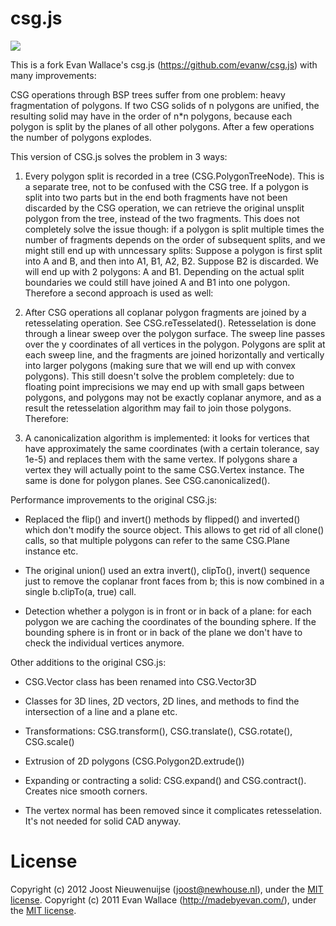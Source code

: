 # csg.js

![](http://evanw.github.com/csg.js/image.png)

This is a fork Evan Wallace's csg.js (https://github.com/evanw/csg.js)
with many improvements:

CSG operations through BSP trees suffer from one problem: heavy fragmentation of polygons. If two CSG solids of n polygons are unified, the resulting solid may have in the order of n*n polygons, because each polygon is split by the planes of all other polygons. After a few operations the number of polygons explodes. 

This version of CSG.js solves the problem in 3 ways:

1. Every polygon split is recorded in a tree (CSG.PolygonTreeNode). This is a separate tree, not to be confused with the CSG tree. If a polygon is split into two parts but in the end both fragments have not been discarded by the CSG operation, we can retrieve  the original unsplit polygon from the tree, instead of the two fragments. This does not completely solve the issue though: if a polygon is split multiple times the number of fragments depends on the order of subsequent splits, and we might still end up with unncessary splits: Suppose a polygon is first split into A and B, and then into A1, B1, A2, B2. Suppose B2 is discarded. We will end up with 2 polygons: A and B1. Depending on the actual split boundaries we could still have joined A and B1 into one polygon. Therefore a second approach is used as well:

2. After CSG operations all coplanar polygon fragments are joined by a retesselating operation. See CSG.reTesselated(). Retesselation is done through a  linear sweep over the polygon surface. The sweep line passes over the y coordinates of all vertices in the polygon. Polygons are split at each sweep line, and the fragments are joined horizontally and vertically into larger polygons (making sure that we will end up with convex polygons). This still doesn't solve the problem completely: due to floating point imprecisions we may end up with small gaps between polygons, and polygons may not be exactly coplanar anymore, and as a result the retesselation algorithm may fail to join those polygons. Therefore:

3. A canonicalization algorithm is implemented: it looks for vertices that have approximately the same coordinates (with a certain tolerance, say 1e-5) and replaces them with the same vertex. If polygons share a vertex they will actually point to the  same CSG.Vertex instance. The same is done for polygon planes. See CSG.canonicalized().

Performance improvements to the original CSG.js:

* Replaced the flip() and invert() methods by flipped() and inverted() which don't modify the source object. This allows to get rid of all clone() calls, so that multiple polygons can refer to the same CSG.Plane instance etc.

* The original union() used an extra invert(), clipTo(), invert() sequence just to remove the coplanar front faces from b; this is now combined in a single b.clipTo(a, true) call.    

* Detection whether a polygon is in front or in back of a plane: for each polygon we are caching the coordinates of the bounding sphere. If the bounding sphere is in front or in back of the plane we don't have to check the individual vertices anymore.
 
Other additions to the original CSG.js:

* CSG.Vector class has been renamed into CSG.Vector3D

* Classes for 3D lines, 2D vectors, 2D lines, and methods to find the intersection of a line and a plane etc.

* Transformations: CSG.transform(), CSG.translate(), CSG.rotate(), CSG.scale()

* Extrusion of 2D polygons (CSG.Polygon2D.extrude())

* Expanding or contracting a solid: CSG.expand() and CSG.contract(). Creates nice smooth corners.

* The vertex normal has been removed since it complicates retesselation. It's not needed for solid CAD anyway.

# License

Copyright (c) 2012 Joost Nieuwenuijse (joost@newhouse.nl), under the [MIT license](http://www.opensource.org/licenses/mit-license.php).
Copyright (c) 2011 Evan Wallace (http://madebyevan.com/), under the [MIT license](http://www.opensource.org/licenses/mit-license.php).
